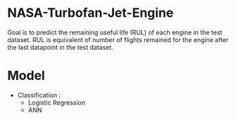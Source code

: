 # NASA-Turbofan-Jet-Engine
Goal is to predict the remaining useful life (RUL) of each engine in the test dataset. RUL is equivalent of number of flights remained for the engine after the last datapoint in the test dataset.
# Model 
- Classification :
  * Logistic Regression
  * ANN

